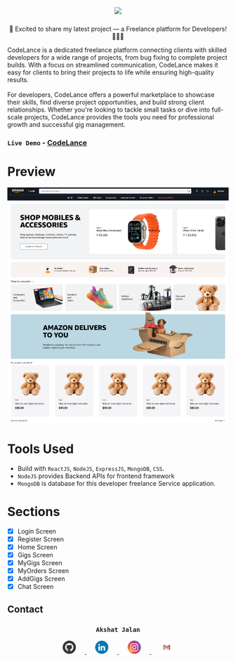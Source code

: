 <h1 align="center"><img src="/frontend/src/assets/Readmelogo.PNG" height="50px" align="center"/></h1>

<p align="center">🚀 Excited to share my latest project — a Freelance platform for Developers! 👨‍💻✨

<p>
CodeLance is a dedicated freelance platform connecting clients with skilled developers for a wide range of projects, from bug fixing to complete project builds. With a focus on streamlined communication, CodeLance makes it easy for clients to bring their projects to life while ensuring high-quality results.
<br><br/>
For developers, CodeLance offers a powerful marketplace to showcase their skills, find diverse project opportunities, and build strong client relationships. Whether you're looking to tackle small tasks or dive into full-scale projects, CodeLance provides the tools you need for professional growth and successful gig management.
</p>

### <code>Live Demo</code> - **[CodeLance](https://codelance-akshat.netlify.app)**

# Preview

 ![Alt text](https://github.com/Akshatjalan/Amazon-UI-Redesign/blob/main/Frontend/src/assets/redesignMock.png?raw=true "Main Page")

# Tools Used

- Build with `ReactJS`, `NodeJS`, `ExpressJS`, `MongoDB`, `CSS`.
- `NodeJS` provides Backend APIs for frontend framework
- `MongoDB` is database for this developer freelance Service application.

# Sections

- [x] Login Screen
- [x] Register Screen
- [x] Home Screen
- [x] Gigs Screen
- [x] MyGigs Screen
- [x] MyOrders Screen
- [x] AddGigs Screen
- [x] Chat Screen

## Contact

 <h3 align="center">
  <code> Akshat Jalan </code>
</h3>
  <p align="center">

  <a href="https://github.com/Akshatjalan">
    <img src="https://github.com/Akshatjalan/akshat/blob/master/Color/Github.svg" width="30" height="30" hspace="20">
  </a>

  <a href="https://www.linkedin.com/in/akshat-jalan/">
    <img src="https://github.com/Akshatjalan/akshat/blob/master/Color/LinkedIN.svg" width="30" height="30" hspace="20">
  </a>

  <a href="https://www.instagram.com/akshatxjalan/">
    <img src="https://github.com/Akshatjalan/akshat/blob/master/Color/Instagram.svg" width="30" height="30" hspace="20">
  </a>
    <a href="mailto:jalanakshat2@gmail.com">
    <img src="https://github.com/Akshatjalan/akshat/blob/master/Color/Gmail.svg"  width="30" height="30" hspace="20">
  </a>

</p>
